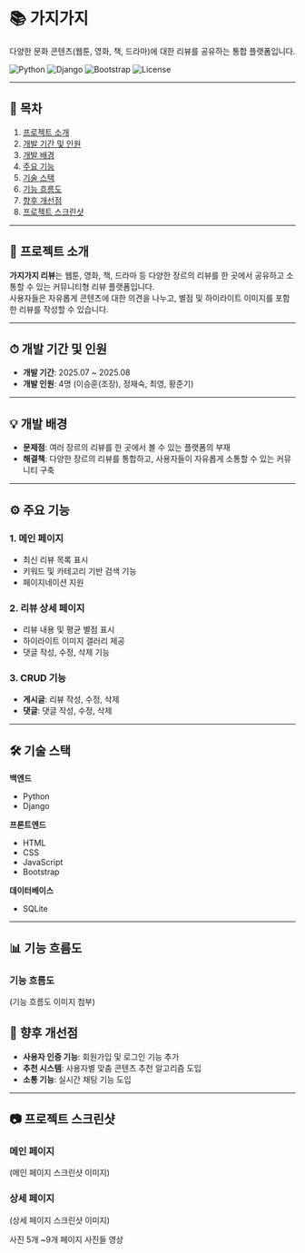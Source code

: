 # 📚 가지가지 
다양한 문화 콘텐츠(웹툰, 영화, 책, 드라마)에 대한 리뷰를 공유하는 통합 플랫폼입니다.

![Python](https://img.shields.io/badge/Python-3.x-blue)
![Django](https://img.shields.io/badge/Django-4.x-green)
![Bootstrap](https://img.shields.io/badge/Bootstrap-5.x-purple)
![License](https://img.shields.io/badge/license-MIT-lightgrey)

---

## 📑 목차
1. [프로젝트 소개](#-프로젝트-소개)
2. [개발 기간 및 인원](#-개발-기간-및-인원)
3. [개발 배경](#-개발-배경)
4. [주요 기능](#-주요-기능)
5. [기술 스택](#-기술-스택)
6. [기능 흐름도](#--기능-흐름도)
7. [향후 개선점](#-향후-개선점)
8. [프로젝트 스크린샷](#-프로젝트-스크린샷)


---

## 📖 프로젝트 소개
**가지가지 리뷰**는 웹툰, 영화, 책, 드라마 등 다양한 장르의 리뷰를 한 곳에서 공유하고 소통할 수 있는 커뮤니티형 리뷰 플랫폼입니다.  
사용자들은 자유롭게 콘텐츠에 대한 의견을 나누고, 별점 및 하이라이트 이미지를 포함한 리뷰를 작성할 수 있습니다.

---

## ⏱ 개발 기간 및 인원
- **개발 기간**: 2025.07 ~ 2025.08  
- **개발 인원**: 4명 (이승훈(조장), 정재숙, 최영, 황준기)

---

## 💡 개발 배경
- **문제점**: 여러 장르의 리뷰를 한 곳에서 볼 수 있는 플랫폼의 부재
- **해결책**: 다양한 장르의 리뷰를 통합하고, 사용자들이 자유롭게 소통할 수 있는 커뮤니티 구축

---

## ⚙ 주요 기능

### 1. 메인 페이지
- 최신 리뷰 목록 표시
- 키워드 및 카테고리 기반 검색 기능
- 페이지네이션 지원

### 2. 리뷰 상세 페이지
- 리뷰 내용 및 평균 별점 표시
- 하이라이트 이미지 갤러리 제공
- 댓글 작성, 수정, 삭제 기능

### 3. CRUD 기능
- **게시글**: 리뷰 작성, 수정, 삭제
- **댓글**: 댓글 작성, 수정, 삭제

---

## 🛠 기술 스택

**백엔드**
- Python  
- Django

**프론트엔드**
- HTML  
- CSS  
- JavaScript  
- Bootstrap

**데이터베이스**
- SQLite

---

## 📊 기능 흐름도



### 기능 흐름도
(기능 흐름도 이미지 첨부)






## 📌 향후 개선점
- **사용자 인증 기능**: 회원가입 및 로그인 기능 추가
- **추천 시스템**: 사용자별 맞춤 콘텐츠 추천 알고리즘 도입
- **소통 기능**: 실시간 채팅 기능 도입

---

## 📷 프로젝트 스크린샷

### 메인 페이지
(메인 페이지 스크린샷 이미지)

### 상세 페이지
(상세 페이지 스크린샷 이미지)






사진 5개 ~9개 페이지 사진들
영상
